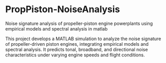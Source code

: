 # PropPiston-NoiseAnalysis
Noise signature analysis of propeller-piston engine powerplants using empirical models and spectral analysis in matlab

This project develops a MATLAB simulation to analyze the noise signature of propeller-driven piston engines, integrating empirical models and spectral analysis. It predicts tonal, broadband, and directional noise characteristics under varying engine speeds and flight conditions.
